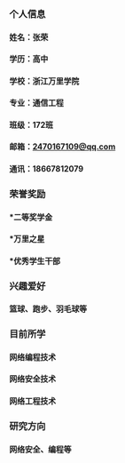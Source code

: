 ### 个人信息
#### 姓名：张荣
#### 学历：高中
#### 学校：浙江万里学院
#### 专业：通信工程
#### 班级：172班
#### 邮箱：2470167109@qq.com
#### 通讯：18667812079

### 荣誉奖励
#### *二等奖学金
#### *万里之星
#### *优秀学生干部

### 兴趣爱好
#### 篮球、跑步、羽毛球等

### 目前所学
#### 网络编程技术
#### 网络安全技术
#### 网络工程技术

### 研究方向
#### 网络安全、编程等
